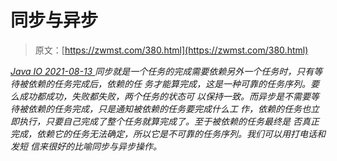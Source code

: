 <!--yml
category: 未分类
date: 0001-01-01 00:00:00
-->

# 同步与异步

> 原文：[https://zwmst.com/380.html](https://zwmst.com/380.html)

   [ *Java IO* ](https://zwmst.com/java-io)*[ <time datetime="2021-08-13T08:31:04+08:00"> 2021-08-13 </time> ](https://zwmst.com/380.html)  同步就是一个任务的完成需要依赖另外一个任务时，只有等待被依赖的任务完成后，依赖的任 务才能算完成，这是一种可靠的任务序列。要么成功都成功，失败都失败，两个任务的状态可 以保持一致。而异步是不需要等待被依赖的任务完成，只是通知被依赖的任务要完成什么工 作，依赖的任务也立即执行，只要自己完成了整个任务就算完成了。至于被依赖的任务最终是 否真正完成，依赖它的任务无法确定，所以它是不可靠的任务序列。我们可以用打电话和发短 信来很好的比喻同步与异步操作。*